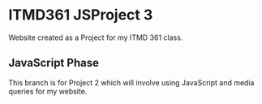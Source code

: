 # ITMD361 JSProject 3
Website created as a Project for my ITMD 361 class. 

## JavaScript Phase
This branch is for Project 2 which will involve using JavaScript and media queries for my website.

